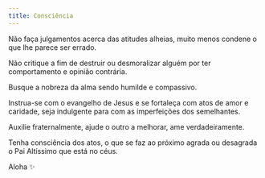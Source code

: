 ```yaml
---
title: Consciência
---
```


Não faça julgamentos acerca das atitudes alheias, muito menos condene o que lhe parece ser errado.

Não critique a fim de destruir ou desmoralizar alguém por ter comportamento e opinião contrária.

Busque a nobreza da alma sendo humilde e compassivo. 

Instrua-se com o evangelho de Jesus e se fortaleça com atos de amor e caridade, seja indulgente para com as imperfeições dos semelhantes. 

Auxilie fraternalmente, ajude o outro a melhorar, ame verdadeiramente.

Tenha consciência dos atos, o que se faz ao próximo agrada ou desagrada o Pai Altíssimo que está no céus.

Aloha ✨️ 